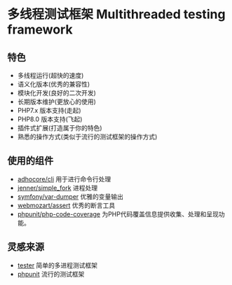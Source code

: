 # 多线程测试框架 Multithreaded testing framework 

## 特色

* 多线程运行(超快的速度)
* 语义化版本(优秀的兼容性)
* 模块化开发(良好的二次开发)
* 长期版本维护(更放心的使用)
* PHP7.x 版本支持(走起)
* PHP8.0 版本支持(飞起)
* 插件式扩展(打造属于你的特色)
* 熟悉的操作方式(类似于流行的测试框架的操作方式)


## 使用的组件
* [adhocore/cli](https://packagist.org/packages/adhocore/cli) 用于进行命令行处理
* [jenner/simple_fork](https://packagist.org/packages/jenner/simple_fork) 进程处理
* [symfony/var-dumper](https://packagist.org/packages/symfony/var-dumper) 优雅的变量输出
* [webmozart/assert]() 优秀的断言工具 
* [phpunit/php-code-coverage](https://github.com/sebastianbergmann/php-code-coverage) 为PHP代码覆盖信息提供收集、处理和呈现功能。

## 灵感来源

* [tester](https://github.com/nette/tester) 简单的多进程测试框架
* [phpunit](https://github.com/sebastianbergmann/phpunit) 流行的测试框架
